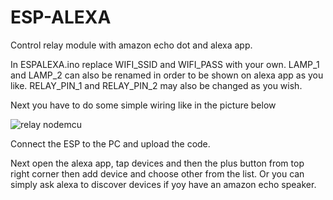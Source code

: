 # ESP-ALEXA
Control relay module with amazon echo dot and alexa app.

In ESPALEXA.ino replace WIFI_SSID and WIFI_PASS with your own.
LAMP_1 and LAMP_2 can also be renamed in order to be shown on alexa app as you like.
RELAY_PIN_1 and RELAY_PIN_2 may also be changed as you wish.

Next you have to do some simple wiring like in the picture below

![relay nodemcu](https://user-images.githubusercontent.com/50721708/115155754-ec476e00-a089-11eb-8ff9-7aa6f5953fbe.png)

Connect the ESP to the PC and upload the code.   

Next open the alexa app, tap devices and then the plus button from top right corner then add device and choose other from the list.
Or you can simply ask alexa to discover devices if yoy have an amazon echo speaker.

 
